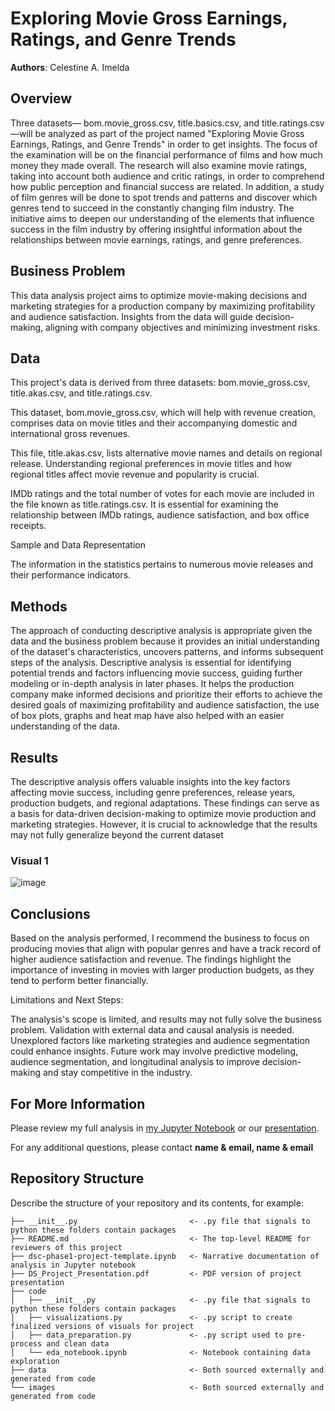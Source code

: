 # Exploring Movie Gross Earnings, Ratings, and Genre Trends

**Authors**: Celestine A. Imelda

## Overview
Three datasets— bom.movie_gross.csv, title.basics.csv, and title.ratings.csv —will be analyzed as part of the project named "Exploring Movie Gross Earnings, Ratings, and Genre Trends" in order to get insights. The focus of the examination will be on the financial performance of films and how much money they made overall. The research will also examine movie ratings, taking into account both audience and critic ratings, in order to comprehend how public perception and financial success are related. In addition, a study of film genres will be done to spot trends and patterns and discover which genres tend to succeed in the constantly changing film industry. The initiative aims to deepen our understanding of the elements that influence success in the film industry by offering insightful information about the relationships between movie earnings, ratings, and genre preferences.

## Business Problem

This data analysis project aims to optimize movie-making decisions and marketing strategies for a production company by maximizing profitability and audience satisfaction. Insights from the data will guide decision-making, aligning with company objectives and minimizing investment risks.

## Data
This project's data is derived from three datasets: bom.movie_gross.csv, title.akas.csv, and title.ratings.csv.

This dataset, bom.movie_gross.csv, which will help with revenue creation, comprises data on movie titles and their accompanying domestic and international gross revenues.

This file, title.akas.csv, lists alternative movie names and details on regional release. Understanding regional preferences in movie titles and how regional titles affect movie revenue and popularity is crucial.

IMDb ratings and the total number of votes for each movie are included in the file known as title.ratings.csv. It is essential for examining the relationship between IMDb ratings, audience satisfaction, and box office receipts.

Sample and Data Representation

The information in the statistics pertains to numerous movie releases and their performance indicators.


## Methods

The approach of conducting descriptive analysis is appropriate given the data and the business problem because it provides an initial understanding of the dataset's characteristics, uncovers patterns, and informs subsequent steps of the analysis. Descriptive analysis is essential for identifying potential trends and factors influencing movie success, guiding further modeling or in-depth analysis in later phases. It helps the production company make informed decisions and prioritize their efforts to achieve the desired goals of maximizing profitability and audience satisfaction, the use of box plots, graphs and heat map have also helped with an easier understanding of the data.

## Results

The descriptive analysis offers valuable insights into the key factors affecting movie success, including genre preferences, release years, production budgets, and regional adaptations. These findings can serve as a basis for data-driven decision-making to optimize movie production and marketing strategies. However, it is crucial to acknowledge that the results may not fully generalize beyond the current dataset

### Visual 1
![image](https://github.com/celestineolewe/dsc-phase-1-project/assets/132938391/43174b96-0292-498b-9fe4-ba5f53a8820e)


## Conclusions

Based on the analysis performed, I recommend the business to focus on producing movies that align with popular genres and have a track record of higher audience satisfaction and revenue. The findings highlight the importance of investing in movies with larger production budgets, as they tend to perform better financially. 

Limitations and Next Steps:

The analysis's scope is limited, and results may not fully solve the business problem. Validation with external data and causal analysis is needed.
Unexplored factors like marketing strategies and audience segmentation could enhance insights.
Future work may involve predictive modeling, audience segmentation, and longitudinal analysis to improve decision-making and stay competitive in the industry.


## For More Information

Please review my full analysis in [my Jupyter Notebook](./dsc-phase1-project-template.ipynb) or our [presentation](./DS_Project_Presentation.pdf).

For any additional questions, please contact **name & email, name & email**

## Repository Structure

Describe the structure of your repository and its contents, for example:

```
├── __init__.py                         <- .py file that signals to python these folders contain packages
├── README.md                           <- The top-level README for reviewers of this project
├── dsc-phase1-project-template.ipynb   <- Narrative documentation of analysis in Jupyter notebook
├── DS_Project_Presentation.pdf         <- PDF version of project presentation
├── code
│   ├── __init__.py                     <- .py file that signals to python these folders contain packages
│   ├── visualizations.py               <- .py script to create finalized versions of visuals for project
│   ├── data_preparation.py             <- .py script used to pre-process and clean data
│   └── eda_notebook.ipynb              <- Notebook containing data exploration
├── data                                <- Both sourced externally and generated from code
└── images                              <- Both sourced externally and generated from code
```

